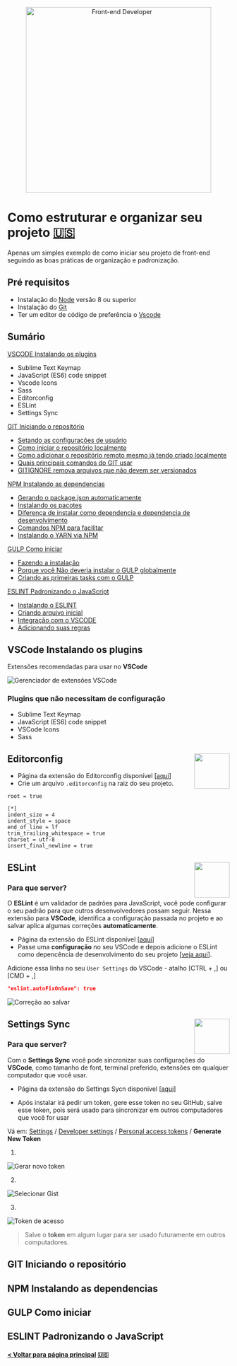 <p align="center">
  <img width="420" src="screenshot/front-end-developers.gif" alt="Front-end Developer">
</p>

# Como estruturar e organizar seu projeto [🇺🇸](README.md)

Apenas um simples exemplo de como iniciar seu projeto de front-end seguindo as boas práticas de organização e padronização.


## Pré requisitos

- Instalação do [Node](https://nodejs.org/en/) versão 8 ou superior
- Instalação do [Git](https://git-scm.com/downloads)
- Ter um editor de código de preferência o [Vscode](https://code.visualstudio.com/download)


## Sumário

[VSCODE Instalando os plugins](#vscode-instalando-os-plugins)

- Sublime Text Keymap
- JavaScript (ES6) code snippet
- Vscode Icons
- Sass
- Editorconfig
- ESLint
- Settings Sync


[GIT Iniciando o repositório](#git-iniciando-o-reposit%C3%B3rio)

- [Setando as configurações de usuário](#)
- [Como iniciar o repositório localmente](#)
- [Como adicionar o repositório remoto mesmo já tendo criado localmente](#)
- [Quais principais comandos do GIT usar](#)
- [GITIGNORE remova arquivos que não devem ser versionados](#)


[NPM Instalando as dependencias](#npm-instalando-as-dependencias)

- [Gerando o package.json automaticamente](#)
- [Instalando os pacotes](#)
- [Diferença de instalar como dependencia e dependencia de desenvolvimento](#)
- [Comandos NPM para facilitar](#)
- [Instalando o YARN via NPM](#)


[GULP Como iniciar](#gulp-como-iniciar)

- [Fazendo a instalação](#)
- [Porque você Não deveria instalar o GULP globalmente](#)
- [Criando as primeiras tasks com o GULP](#)


[ESLINT Padronizando o JavaScript](#eslint-padronizando-o-javascript)

- [Instalando o ESLINT](#)
- [Criando arquivo inicial](#)
- [Integração com o VSCODE](#)
- [Adicionando suas regras](#)


## VSCode Instalando os plugins

Extensões recomendadas para usar no **VSCode**

![Gerenciador de extensões VSCode](screenshot/vscode-exntensions.png)

### Plugins que não necessitam de configuração
- Sublime Text Keymap
- JavaScript (ES6) code snippet
- VSCode Icons
- Sass

## Editorconfig <img src="https://editorconfig.gallerycdn.vsassets.io/extensions/editorconfig/editorconfig/0.12.4/1527781734664/Microsoft.VisualStudio.Services.Icons.Default" width="80" align="right">

- Página da extensão do Editorconfig disponível [[aqui](https://marketplace.visualstudio.com/items?itemName=EditorConfig.EditorConfig)]
- Crie um arquivo `.editorconfig` na raiz do seu projeto.

```properties
root = true

[*]
indent_size = 4
indent_style = space
end_of_line = lf
trim_trailing_whitespace = true
charset = utf-8
insert_final_newline = true
```

## ESLint <img src="https://dbaeumer.gallerycdn.vsassets.io/extensions/dbaeumer/vscode-eslint/1.4.5/1517498380672/Microsoft.VisualStudio.Services.Icons.Default" width="80" align="right">

### Para que server?
O **ESLint** é um validador de padrões para JavaScript, você pode configurar o seu padrão para que outros desenvolvedores possam seguir. Nessa extensão para **VSCode**, identifica a configuração passada no projeto e ao salvar aplica algumas correções **automaticamente**.

- Página da extensão do ESLint disponível [[aqui](https://marketplace.visualstudio.com/items?itemName=dbaeumer.vscode-eslint)]
- Passe uma **configuração** no seu VSCode e depois adicione o ESLint como depencência de desenvolvimento do seu projeto [[veja aqui](#eslint-padronizando-o-javascript)].


Adicione essa linha no seu `User Settings` do VSCode - atalho [CTRL + ,] ou [CMD + ,]

```json
"eslint.autoFixOnSave": true
```

![Correção ao salvar](screenshot/magic-onsave.gif)


## Settings Sync <img src="https://shan.gallerycdn.vsassets.io/extensions/shan/code-settings-sync/3.0.0/1531516263147/Microsoft.VisualStudio.Services.Icons.Default" width="80" align="right">

### Para que server?
Com o **Settings Sync** você pode sincronizar suas configurações do **VSCode**, como tamanho de font, terminal preferido, extensões em qualquer computador que você usar.

- Página da extensão do Settings Sycn disponível [[aqui](https://marketplace.visualstudio.com/items?itemName=Shan.code-settings-sync)]

- Após instalar irá pedir um token, gere esse token no seu GitHub, salve esse token, pois será usado para sincronizar em outros computadores que você for usar

Vá em: [Settings](https://github.com/settings) / [Developer settings](https://github.com/settings/tokens) / [Personal access tokens](https://github.com/settings/tokens) / **Generate New Token**

1.
![Gerar novo token](screenshot/github1.png)

2.
![Selecionar Gist](screenshot/github2.png)

3.
![Token de acesso](screenshot/github3.png)

> Salve o **token** em algum lugar para ser usado futuramente em outros computadores.



## GIT Iniciando o repositório
## NPM Instalando as dependencias
## GULP Como iniciar
## ESLINT Padronizando o JavaScript



#### [< Voltar para página principal](README.md) [🇺🇸](README.md)
